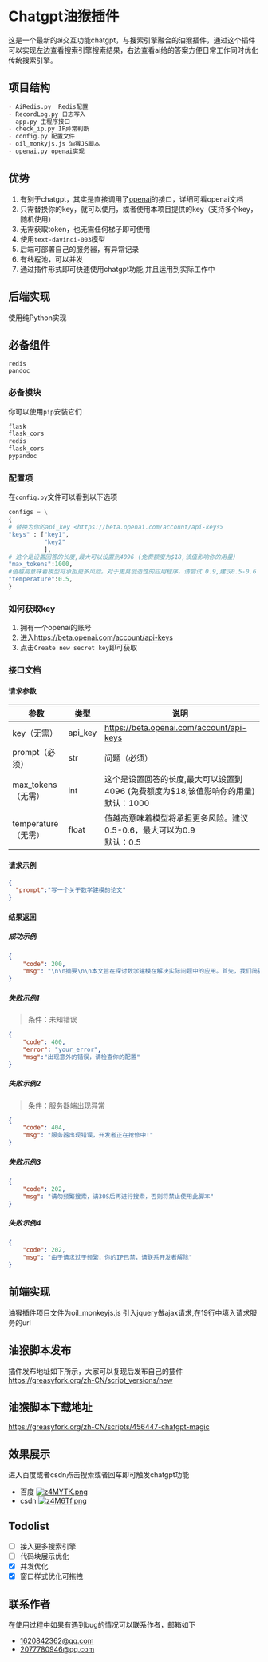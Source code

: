 # Chatgpt油猴插件

这是一个最新的ai交互功能chatgpt，与搜索引擎融合的油猴插件，通过这个插件可以实现左边查看搜索引擎搜索结果，右边查看ai给的答案方便日常工作同时优化传统搜索引擎。

## 项目结构

```markdown
- AiRedis.py  Redis配置
- RecordLog.py 日志写入 
- app.py 主程序接口
- check_ip.py IP异常判断
- config.py 配置文件
- oil_monkyjs.js 油猴JS脚本
- openai.py openai实现
```

## 优势

1. 有别于chatgpt，其实是直接调用了[openai](https://beta.openai.com/docs)的接口，详细可看openai文档
2. 只需替换你的key，就可以使用，或者使用本项目提供的key（支持多个key，随机使用）
3. 无需获取token，也无需任何梯子即可使用
4. 使用`text-davinci-003`模型
5. 后端可部署自己的服务器，有异常记录
6. 有线程池，可以并发
7. 通过插件形式即可快速使用chatgpt功能,并且运用到实际工作中



## 后端实现

使用纯Python实现

## 必备组件

```
redis
pandoc
```

### 必备模块

你可以使用`pip`安装它们

```python
flask
flask_cors
redis
flask_cors
pypandoc
```

### 配置项

在`config.py`文件可以看到以下选项

```python
configs = \
{
# 替换为你的api_key <https://beta.openai.com/account/api-keys>
"keys" : ["key1",
          "key2"
          ],
# 这个是设置回答的长度,最大可以设置到4096 (免费额度为$18,该值影响你的用量)
"max_tokens":1000,
#值越高意味着模型将承担更多风险。对于更具创造性的应用程序，请尝试 0.9,建议0.5-0.6
"temperature":0.5,
}
```

### 如何获取key

1. 拥有一个openai的账号
2. 进入<https://beta.openai.com/account/api-keys>
3. 点击`Create new secret key`即可获取

### 接口文档

#### 请求参数
| 参数                | 类型    | 说明                                                         |
| ------------------- | ------- | ------------------------------------------------------------ |
| key（无需）         | api_key | https://beta.openai.com/account/api-keys                     |
| prompt（必须）      | str     | 问题（必须）                                                 |
| max_tokens（无需）  | int     | 这个是设置回答的长度,最大可以设置到4096 (免费额度为$18,该值影响你的用量)<br />默认：1000 |
| temperature（无需） | float   | 值越高意味着模型将承担更多风险。建议0.5-0.6，最大可以为0.9<br />默认：0.5 |


#### 请求示例
```json
{
  "prompt":"写一个关于数学建模的论文"
}
```
#### 结果返回

##### 成功示例

```json
{
    "code": 200,
    "msg": "\n\n摘要\n\n本文旨在探讨数学建模在解决实际问题中的应用。首先，我们简要介绍了数学建模的定义和特点，以及它在工程和科学中的重要性。其次，我们给出了一个具体的数学建模案例，该案例涉及货运"
}
```
##### 失败示例1

>  条件：未知错误

```json
{
    "code": 400,
    "error": "your_error",
    "msg":"出现意外的错误，请检查你的配置"
}
```

##### 失败示例2

> 条件：服务器端出现异常

```json
{
    "code": 404,
    "msg": "服务器出现错误，开发者正在抢修中!"
}
```

##### 失败示例3

```json
{
    "code": 202,
    "msg": "请勿频繁搜索，请30S后再进行搜索，否则将禁止使用此脚本"
}
```

##### 失败示例4

```json
{
    "code": 202,
    "msg": "由于请求过于频繁，你的IP已禁，请联系开发者解除"
}
```



## 前端实现

油猴插件项目文件为oil_monkeyjs.js
引入jquery做ajax请求,在19行中填入请求服务的url

## 油猴脚本发布
插件发布地址如下所示，大家可以复现后发布自己的插件
https://greasyfork.org/zh-CN/script_versions/new
## 油猴脚本下载地址
https://greasyfork.org/zh-CN/scripts/456447-chatgpt-magic
## 效果展示
进入百度或者csdn点击搜索或者回车即可触发chatgpt功能
* 百度
[![z4MYTK.png](https://s1.ax1x.com/2022/12/12/z4MYTK.png)](https://imgse.com/i/z4MYTK)
* csdn
[![z4M6Tf.png](https://s1.ax1x.com/2022/12/12/z4M6Tf.png)](https://imgse.com/i/z4M6Tf)
## Todolist


- [ ] 接入更多搜索引擎
- [ ] 代码块展示优化
- [x] 并发优化
- [x] 窗口样式优化可拖拽

## 联系作者
在使用过程中如果有遇到bug的情况可以联系作者，邮箱如下
* 1620842362@qq.com
* 2077780946@qq.com